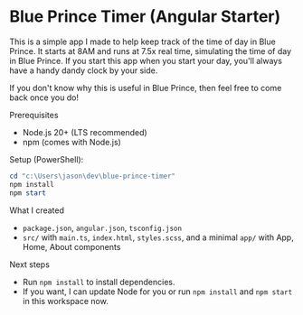 # Blue Prince Timer (Angular Starter)

This is a simple app I made to help keep track of the time of day in Blue Prince.  It starts at 8AM and runs at 7.5x real time, simulating the time of day in Blue Prince.  If you start this app when you start your day, you'll always have a handy dandy clock by your side.

If you don't know why this is useful in Blue Prince, then feel free to come back once you do!

Prerequisites
- Node.js 20+ (LTS recommended)
- npm (comes with Node.js)

Setup (PowerShell):

```powershell
cd "c:\Users\jason\dev\blue-prince-timer"
npm install
npm start
```

What I created
- `package.json`, `angular.json`, `tsconfig.json`
- `src/` with `main.ts`, `index.html`, `styles.scss`, and a minimal `app/` with App, Home, About components

Next steps
- Run `npm install` to install dependencies.
- If you want, I can update Node for you or run `npm install` and `npm start` in this workspace now.
